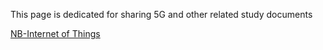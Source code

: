 This page is dedicated for sharing 5G and other related study documents



<a href="https://github.com/prtkmishra/Documents/blob/master/NB-IoT_Overview.pdf">NB-Internet of Things</a>
    
